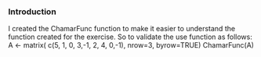 
### Introduction
I created the ChamarFunc function to make it easier to understand the function created for the exercise. So to validate the use function as follows:
A <- matrix( c(5, 1, 0,
             3,-1, 2,
             4, 0,-1), nrow=3, byrow=TRUE)
ChamarFunc(A)
